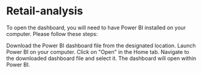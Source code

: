 # Retail-analysis
To open the dashboard, you will need to have Power BI installed on your computer. Please follow these steps:

Download the Power BI dashboard file from the designated location.
Launch Power BI on your computer.
Click on "Open" in the Home tab.
Navigate to the downloaded dashboard file and select it.
The dashboard will open within Power BI.
